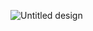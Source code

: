 ![Untitled design](https://user-images.githubusercontent.com/36522521/165212253-8938e452-de84-4c91-9751-57a4e6af6263.gif)
